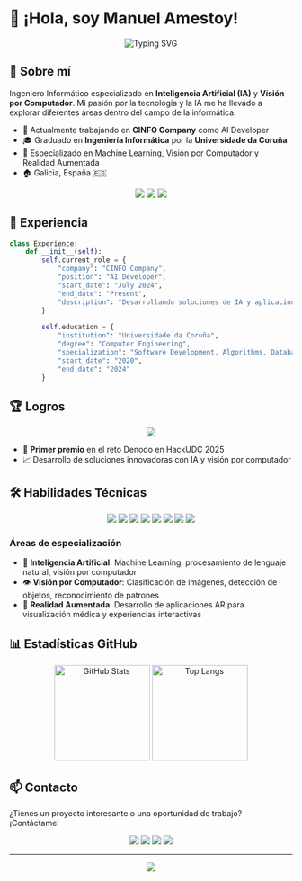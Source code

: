 # 👋 ¡Hola, soy Manuel Amestoy!

<div align="center">
  <img src="https://readme-typing-svg.herokuapp.com?font=Fira+Code&weight=500&size=24&pause=1000&color=4F85E5&center=true&vCenter=true&width=435&lines=Software+Engineer;AI+Specialist;Computer+Vision+Developer" alt="Typing SVG" />
</div>

## 🚀 Sobre mí

Ingeniero Informático especializado en **Inteligencia Artificial (IA)** y **Visión por Computador**. Mi pasión por la tecnología y la IA me ha llevado a explorar diferentes áreas dentro del campo de la informática.

- 🔭 Actualmente trabajando en **CINFO Company** como AI Developer
- 🎓 Graduado en **Ingeniería Informática** por la **Universidade da Coruña**
- 🌱 Especializado en Machine Learning, Visión por Computador y Realidad Aumentada
- 🏠 Galicia, España 🇪🇸

<div align="center">
  <a href="mailto:amestoymanu@gmail.com"><img src="https://img.shields.io/badge/Email-amestoymanu%40gmail.com-4f85e5?style=flat-square&logo=gmail&logoColor=white"></a>
  <a href="https://www.linkedin.com/in/jose-manuel-amestoy-l%C3%B3pez-5a849629a/"><img src="https://img.shields.io/badge/LinkedIn-José_Manuel_Amestoy_López-0077B5?style=flat-square&logo=linkedin&logoColor=white"></a>
  <a href="https://github.com/manuamest"><img src="https://img.shields.io/badge/GitHub-manuamest-181717?style=flat-square&logo=github&logoColor=white"></a>
</div>

## 💼 Experiencia

```python
class Experience:
    def __init__(self):
        self.current_role = {
            "company": "CINFO Company",
            "position": "AI Developer",
            "start_date": "July 2024",
            "end_date": "Present",
            "description": "Desarrollando soluciones de IA y aplicaciones de visión por computador"
        }
        
        self.education = {
            "institution": "Universidade da Coruña",
            "degree": "Computer Engineering",
            "specialization": "Software Development, Algorithms, Databases, Networks, AI, Cybersecurity, LLM",
            "start_date": "2020",
            "end_date": "2024"
        }
```

## 🏆 Logros

<div align="center">
  <img src="https://img.shields.io/badge/HackUDC%202025-Winner-gold?style=for-the-badge&logo=trophy&logoColor=gold">
</div>

- 🥇 **Primer premio** en el reto Denodo en HackUDC 2025
- 📈 Desarrollo de soluciones innovadoras con IA y visión por computador

## 🛠️ Habilidades Técnicas

<div align="center">
  <img src="https://img.shields.io/badge/Python-3776AB?style=for-the-badge&logo=python&logoColor=white">
  <img src="https://img.shields.io/badge/C++-00599C?style=for-the-badge&logo=c%2B%2B&logoColor=white">
  <img src="https://img.shields.io/badge/TensorFlow-FF6F00?style=for-the-badge&logo=tensorflow&logoColor=white">
  <img src="https://img.shields.io/badge/PyTorch-EE4C2C?style=for-the-badge&logo=pytorch&logoColor=white">
  <img src="https://img.shields.io/badge/OpenCV-5C3EE8?style=for-the-badge&logo=opencv&logoColor=white">
  <img src="https://img.shields.io/badge/Unity-000000?style=for-the-badge&logo=unity&logoColor=white">
  <img src="https://img.shields.io/badge/Git-F05032?style=for-the-badge&logo=git&logoColor=white">
  <img src="https://img.shields.io/badge/GCP-4285F4?style=for-the-badge&logo=google-cloud&logoColor=white">
</div>

### Áreas de especialización

- 🤖 **Inteligencia Artificial**: Machine Learning, procesamiento de lenguaje natural, visión por computador
- 👁️ **Visión por Computador**: Clasificación de imágenes, detección de objetos, reconocimiento de patrones
- 🥽 **Realidad Aumentada**: Desarrollo de aplicaciones AR para visualización médica y experiencias interactivas

## 📊 Estadísticas GitHub

<div align="center">
  <img src="https://github-readme-stats.vercel.app/api?username=manuamest&show_icons=true&theme=tokyonight" alt="GitHub Stats" height="170">
  <img src="https://github-readme-stats.vercel.app/api/top-langs/?username=manuamest&layout=compact&theme=tokyonight" alt="Top Langs" height="170">
</div>

## 📫 Contacto

¿Tienes un proyecto interesante o una oportunidad de trabajo? ¡Contáctame!

<div align="center">
  <a href="mailto:amestoymanu@gmail.com"><img src="https://img.shields.io/badge/Email-amestoymanu%40gmail.com-4f85e5?style=flat-square&logo=gmail&logoColor=white"></a>
  <a href="https://www.linkedin.com/in/jose-manuel-amestoy-l%C3%B3pez-5a849629a/"><img src="https://img.shields.io/badge/LinkedIn-José_Manuel_Amestoy_López-0077B5?style=flat-square&logo=linkedin&logoColor=white"></a>
  <a href="https://github.com/manuamest"><img src="https://img.shields.io/badge/GitHub-manuamest-181717?style=flat-square&logo=github&logoColor=white"></a>
  <a href="https://www.instagram.com/manuamest/"><img src="https://img.shields.io/badge/Instagram-manuamest-E4405F?style=flat-square&logo=instagram&logoColor=white"></a>
</div>

---

<div align="center">
  <img src="https://komarev.com/ghpvc/?username=manuamest&color=4f85e5&style=flat-square&label=Profile+Views">
</div>
